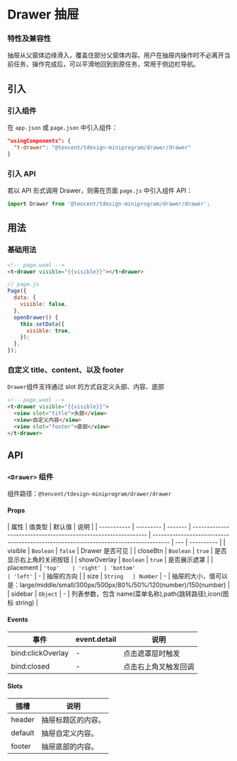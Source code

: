 # Drawer 抽屉

### 特性及兼容性

抽屉从父窗体边缘滑入，覆盖住部分父窗体内容。用户在抽屉内操作时不必离开当前任务，操作完成后，可以平滑地回到到原任务，常用于侧边栏导航。

## 引入

### 引入组件

在 `app.json` 或 `page.json` 中引入组件：

```json
"usingComponents": {
  "t-drawer": "@tencent/tdesign-miniprogram/drawer/drawer"
}
```

### 引入 API

若以 API 形式调用 Drawer，则需在页面 `page.js` 中引入组件 API：

```js
import Drawer from '@tencent/tdesign-miniprogram/drawer/drawer';
```

## 用法

### 基础用法

```html
<!-- page.wxml -->
<t-drawer visible="{{visible}}"></t-drawer>
```

```js
// page.js
Page({
  data: {
    visible: false,
  },
  openDrawer() {
    this.setData({
      visible: true,
    });
  },
});
```

### 自定义 title、content、以及 footer

`Drawer`组件支持通过 slot 的方式自定义头部、内容、底部

```html
<!-- page.wxml -->
<t-drawer visible="{{visible}}">
  <view slot="title">头部</view>
  <view>自定义内容</view>
  <view slot="footer">底部</view>
</t-drawer>
```

## API

### `<Drawer>` 组件

组件路径：`@tencent/tdesign-miniprogram/drawer/drawer`

#### Props

| 属性        | 值类型    | 默认值  | 说明                                                           |
| ----------- | --------- | ------- | -------------------------------------------------------------- | ------------------------------------------------------------------------------------ | --- | ---------- |
| visible     | `Boolean` | `false` | Drawer 是否可见                                                |
| closeBtn    | `Boolean` | `true`  | 是否显示右上角的关闭按钮                                       |
| showOverlay | `Boolean` | `true`  | 是否展示遮罩                                                   |
| placement   | `'top'    | 'right' | 'bottom'                                                       | 'left'`                                                                              | -   | 抽屉的方向 |
| size        | `String   | Number` | -                                                              | 抽屉的大小，值可以是：large/middle/small/300px/500px/80%/50%/120(number)/150(number) |
| sidebar     | `Object`  | -       | 列表参数，包含 name(菜单名称),path(跳转路径),icon(图标 string) |

#### Events

| 事件              | event.detail | 说明                 |
| ----------------- | ------------ | -------------------- |
| bind:clickOverlay | -            | 点击遮罩层时触发     |
| bind:closed       | -            | 点击右上角叉触发回调 |

#### Slots

| 插槽    | 说明               |
| ------- | ------------------ |
| header  | 抽屉标题区的内容。 |
| default | 抽屉自定义内容。   |
| footer  | 抽屉底部的内容。   |
